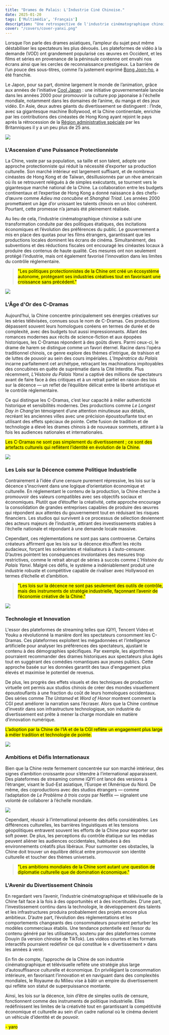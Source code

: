 ```yaml
---
title: "Drames de Palais: L'Industrie Ciné Chinoise."
date: 2025-01-20  
tags: ['Multimédia', 'Français']
description: "Une retrospective de l'industrie cinématographique chinoise après la rétrocession."
cover: "/covers/cover-yanxi.png"
---
```


Lorsque l’on parle des drames asiatiques, l’ampleur du sujet peut même déstabiliser les spectateurs les plus dévoués. Les plateformes de vidéo à la demande (VOD) ont grandement popularisé ces œuvres en Occident, et les films et séries en provenance de la péninsule coréenne ont envahi nos écrans ainsi que les cercles de reconnaissance prestigieux. La barrière de l’un pouce des sous-titres, comme l’a justement exprimé [Bong Joon-ho](https://en.wikipedia.org/wiki/Bong_Joon-ho), a été franchie.

Le Japon, pour sa part, domine largement le monde de l’animation, grâce aux années de l’initiative [Cool Japan](https://www.cao.go.jp/cool_japan/english/pdf/published_document3.pdf) : une initiative gouvernementale lancée dans les années 2000 pour promouvoir la culture pop japonaise à l'échelle mondiale, notamment dans les domaines de l’anime, du manga et des jeux vidéo. En Asie, deux autres géants du divertissement se distinguent : l’Inde, avec sa gigantesque machine Bollywood, et la Chine continentale, enrichie par les contributions des cinéastes de Hong Kong ayant rejoint le pays après la rétrocession de la [Région administrative spéciale](https://en.wikipedia.org/wiki/Special_administrative_regions_of_China) par les Britanniques il y a un peu plus de 25 ans.

![](image-219.png)

### **L'Ascension d'une Puissance Protectionniste**

La Chine, vaste par sa population, sa taille et son talent, adopte une approche protectionniste qui réduit la nécessité d’exporter sa production culturelle. Son marché intérieur est largement suffisant, et de nombreux cinéastes de Hong Kong et de Taïwan, désillusionnés par un rêve américain où ils se retrouvent relégués à de simples exécutants, se tournent vers le gigantesque marché national de la Chine. La collaboration entre les budgets continentaux et l’expertise de Hong Kong a donné naissance à des chefs-d’œuvre comme *Adieu ma concubine* et *Shanghai Triad*. Les années 2000 promettaient un âge d’or unissant les talents chinois en un bloc cohérent. Pourtant, cette promesse n’a jamais été pleinement réalisée.

Au lieu de cela, l’industrie cinématographique chinoise a subi une transformation conduite par des politiques étatiques, des incitations économiques et l’évolution des préférences du public. Le gouvernement a mis en place des quotas pour les films étrangers, garantissant que les productions locales dominent les écrans de cinéma. Simultanément, des subventions et des réductions fiscales ont encouragé les cinéastes locaux à produire des contenus de haute qualité. Ces mesures ont non seulement protégé l’industrie, mais ont également favorisé l’innovation dans les limites du contrôle réglementaire.

> <mark>"Les politiques protectionnistes de la Chine ont créé un écosystème autonome, protégeant ses industries créatives tout en favorisant une croissance sans précédent."</mark>

![](image-220.png)

### **L'Âge d'Or des C-Dramas**

Aujourd’hui, la Chine concentre principalement ses énergies créatives sur les séries télévisées, connues sous le nom de C-Dramas. Ces productions dépassent souvent leurs homologues coréens en termes de durée et de complexité, avec des budgets tout aussi impressionnants. Allant des romances modernes aux récits de science-fiction et aux épopées historiques, les C-Dramas répondent à des goûts divers. Parmi ceux-ci, le drame de harem se distingue comme un favori éternel. Racine dans l’opéra traditionnel chinois, ce genre explore des thèmes d’intrigue, de trahison et de luttes de pouvoir au sein des cours impériales. *L’Impératrice du Palais* incarne parfaitement cet archétype, retraçant les machinations impitoyables des concubines en quête de suprématie dans la Cité Interdite. Plus récemment, *L’Histoire du Palais Yanxi* a captivé des millions de spectateurs avant de faire face à des critiques et à un retrait partiel en raison des lois sur la décence — un reflet de l’équilibre délicat entre la liberté artistique et le contrôle réglementaire.

Ce qui distingue les C-Dramas, c’est leur capacité à mêler authenticité historique et sensibilités modernes. Des productions comme *Le Longest Day in Chang’an* témoignent d’une attention minutieuse aux détails, recréant les anciennes villes avec une précision époustouflante tout en utilisant des effets spéciaux de pointe. Cette fusion de tradition et de technologie a élevé les drames chinois à de nouveaux sommets, attirant à la fois les audiences nationales et internationales.

<mark>Les C-Dramas ne sont pas simplement du divertissement ; ce sont des artefacts culturels qui reflètent l’identité en évolution de la Chine.</mark>

![](image-221.png)

### **Les Lois sur la Décence comme Politique Industrielle**

Contrairement à l’idée d’une censure purement répressive, les lois sur la décence s’inscrivent dans une logique d’orientation économique et culturelle. En réglementant le contenu de la production, la Chine cherche à promouvoir des valeurs compatibles avec ses objectifs sociaux et économiques. Plutôt que d’étouffer la créativité, cette approche encourage la consolidation de grandes entreprises capables de produire des œuvres qui répondent aux attentes du gouvernement tout en réduisant les risques financiers. Les studios qui survivent à ce processus de sélection deviennent des acteurs majeurs de l’industrie, attirant des investissements stables à l’échelle nationale et répondant à une demande locale massive.

Cependant, ces réglementations ne sont pas sans controverse. Certains créateurs affirment que les lois sur la décence étouffent les récits audacieux, forçant les scénaristes et réalisateurs à s’auto-censurer. D’autres pointent les conséquences involontaires des mesures trop restrictives, comme le retrait abrupt de séries à succès comme *L’Histoire du Palais Yanxi*. Malgré ces défis, le système a indéniablement produit une industrie robuste et compétitive capable de rivaliser avec Hollywood en termes d’échelle et d’ambition.

> <mark>"Les lois sur la décence ne sont pas seulement des outils de contrôle, mais des instruments de stratégie industrielle, façonnant l’avenir de l’économie créative de la Chine."</mark>

![](image-224.png)

### **Technologie et Innovation**

L'essor des plateformes de streaming telles que iQIYI, Tencent Video et Youku a révolutionné la manière dont les spectateurs consomment les C-Dramas. Ces plateformes exploitent les mégadonnées et l’intelligence artificielle pour analyser les préférences des spectateurs, ajustant le contenu à des démographies spécifiques. Par exemple, les algorithmes pourraient recommander des drames historiques aux spectateurs plus âgés tout en suggérant des comédies romantiques aux jeunes publics. Cette approche basée sur les données garantit des taux d'engagement plus élevés et maximise le potentiel de revenus.

De plus, les progrès des effets visuels et des techniques de production virtuelle ont permis aux studios chinois de créer des mondes visuellement époustouflants à une fraction du coût de leurs homologues occidentaux. Des séries comme *The Untamed* et *Word of Honor* montrent comment la CGI peut améliorer la narration sans l’écraser. Alors que la Chine continue d’investir dans son infrastructure technologique, son industrie du divertissement est prête à mener la charge mondiale en matière d’innovation numérique.

<mark>L’adoption par la Chine de l’IA et de la CGI reflète un engagement plus large à mêler tradition et technologie de pointe.</mark>

![](image-223.png)

### **Ambitions et Défis Internationaux**

Bien que la Chine reste fermement concentrée sur son marché intérieur, des signes d’ambition croissante pour s’étendre à l’international apparaissent. Des plateformes de streaming comme iQIYI ont lancé des versions à l’étranger, visant le Sud-Est asiatique, l’Europe et l’Amérique du Nord. De même, des coproductions avec des studios étrangers — comme l’adaptation de *Le Problème à trois corps* par Netflix — signalent une volonté de collaborer à l’échelle mondiale.

![](image-235.png)

Cependant, réussir à l’international présente des défis considérables. Les différences culturelles, les barrières linguistiques et les tensions géopolitiques entravent souvent les efforts de la Chine pour exporter son soft power. De plus, les perceptions du contrôle étatique sur les médias peuvent aliéner les audiences occidentales, habituées à des environnements créatifs plus libéraux. Pour surmonter ces obstacles, la Chine doit trouver un équilibre délicat entre promouvoir son identité culturelle et toucher des thèmes universels.

> <mark>"Les ambitions mondiales de la Chine sont autant une question de diplomatie culturelle que de domination économique."</mark>

### **L'Avenir du Divertissement Chinois**

En regardant vers l’avenir, l’industrie cinématographique et télévisuelle de la Chine fait face à la fois à des opportunités et à des incertitudes. D’une part, l’investissement continu dans la technologie, le développement des talents et les infrastructures produira probablement des projets encore plus ambitieux. D’autre part, l’évolution des réglementations et les comportements changeants des consommateurs pourraient perturber les modèles commerciaux établis. Une tendance potentielle est l’essor du contenu généré par les utilisateurs, soutenu par des plateformes comme Douyin (la version chinoise de TikTok). Les vidéos courtes et les formats interactifs pourraient redéfinir ce qui constitue le « divertissement » dans les années à venir.

En fin de compte, l’approche de la Chine de son industrie cinématographique et télévisuelle reflète une stratégie plus large d’autosuffisance culturelle et économique. En privilégiant la consommation intérieure, en favorisant l’innovation et en naviguant dans des complexités mondiales, le Royaume du Milieu vise à bâtir un empire du divertissement qui reflète son statut de superpuissance montante.

Ainsi, les lois sur la décence, loin d’être de simples outils de censure, fonctionnent comme des instruments de politique industrielle. Elles redéfinissent les limites de la créativité tout en garantissant la compétitivité économique et culturelle au sein d’un cadre national où le cinéma devient un véhicule d’identité et de pouvoir.

<mark>- yaro</mark>
